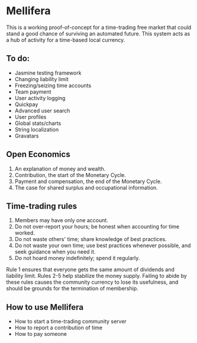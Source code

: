 Mellifera
=========
This is a working proof-of-concept for a time-trading free market that could stand a good chance of surviving an automated future. This system acts as a hub of activity for a time-based local currency.

To do:
------
* Jasmine testing framework
* Changing liability limit
* Freezing/seizing time accounts
* Team payment
* User activity logging
* Quickpay
* Advanced user search
* User profiles
* Global stats/charts
* String localization
* Gravatars

Open Economics
--------------

1. An explanation of money and wealth.
2. Contribution, the start of the Monetary Cycle.
3. Payment and compensation, the end of the Monetary Cycle.
4. The case for shared surplus and occupational information.

Time-trading rules
------------------

1. Members may have only one account.
2. Do not over-report your hours; be honest when accounting for time worked.
3. Do not waste others' time; share knowledge of best practices.
4. Do not waste your own time; use best practices whenever possible, and seek guidance when you need it.
5. Do not hoard money indefinitely; spend it regularly.

Rule 1 ensures that everyone gets the same amount of dividends and liability limit. Rules 2-5 help stabilize the money supply. Failing to abide by these rules causes the community currency to lose its usefulness, and should be grounds for the termination of membership.

How to use Mellifera
--------------------

* How to start a time-trading community server
* How to report a contribution of time
* How to pay someone


